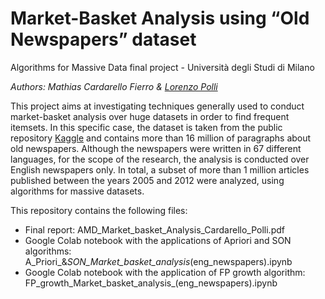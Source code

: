 # Market-Basket Analysis using “Old Newspapers” dataset
Algorithms for Massive Data final project - Università degli Studi di Milano

_Authors: Mathias Cardarello Fierro & [Lorenzo Polli](https://github.com/LorenzoPolli)_


This project aims at investigating techniques generally used to conduct market-basket analysis
over huge datasets in order to find frequent itemsets.
In this specific case, the dataset is taken from the public repository [Kaggle](https://www.kaggle.com/datasets/alvations/old-newspapers) and contains more than 16 million of paragraphs about old newspapers. Although the newspapers were written in 67
different languages, for the scope of the research, the analysis is conducted over English newspapers
only. In total, a subset of more than 1 million articles published between the years 2005 and 2012
were analyzed, using algorithms for massive datasets.


This repository contains the following files:
- Final report: AMD_Market_basket_Analysis_Cardarello_Polli.pdf
- Google Colab notebook with the applications of Apriori and SON algorithms: A_Priori_&_SON_Market_basket_analysis_(eng_newspapers).ipynb
- Google Colab notebook with the application of FP growth algorithm: FP_growth_Market_basket_analysis_(eng_newspapers).ipynb

